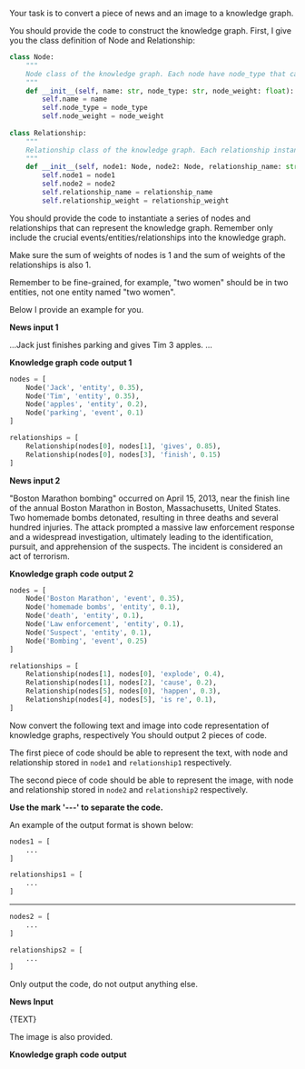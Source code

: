 Your task is to convert a piece of news and an image to a knowledge graph. 

You should provide the code to construct the knowledge graph. First, I give you the class definition of Node and Relationship:

```python
class Node:
    """
    Node class of the knowledge graph. Each node have node_type that can either be 'entity' or 'event'. Each node also have a name attribute to indicate the name of the entity or event. Node also have a float number node_weight from 0 to 1 that indicate the whether this node is important or not. The higher weight, the more importance.
    """
    def __init__(self, name: str, node_type: str, node_weight: float):
        self.name = name
        self.node_type = node_type
        self.node_weight = node_weight
        
class Relationship:
    """
    Relationship class of the knowledge graph. Each relationship instance represent a edge between two nodes. Each relationship also have a relationship_name attribute to indicate the what kind of relationship is between node1 and node2. Relationship also have a float number relationship_weight from 0 to 1 that indicate the whether this relationship is important or not. The higher weight, the more importance.
    """
    def __init__(self, node1: Node, node2: Node, relationship_name: str, relationship_weight: float):
        self.node1 = node1
        self.node2 = node2
        self.relationship_name = relationship_name
        self.relationship_weight = relationship_weight
```

You should provide the code to instantiate a series of nodes and relationships that can represent the knowledge graph. Remember only include the crucial events/entities/relationships into the knowledge graph.

Make sure the sum of weights of nodes is 1 and the sum of weights of the relationships is also 1.

Remember to be fine-grained, for example, "two women" should be in two entities, not one entity named "two women". 

Below I provide an example for you. 



**News input 1**

...Jack just finishes parking and gives Tim 3 apples. ...

**Knowledge graph code output 1**

```python
nodes = [
	Node('Jack', 'entity', 0.35),
    Node('Tim', 'entity', 0.35),
    Node('apples', 'entity', 0.2),
    Node('parking', 'event', 0.1)
]

relationships = [
    Relationship(nodes[0], nodes[1], 'gives', 0.85),
    Relationship(nodes[0], nodes[3], 'finish', 0.15)
]
```

**News input 2**

"Boston Marathon bombing" occurred on April 15, 2013, near the finish line of the annual Boston Marathon in Boston, Massachusetts, United States. Two homemade bombs detonated, resulting in three deaths and several hundred injuries. The attack prompted a massive law enforcement response and a widespread investigation, ultimately leading to the identification, pursuit, and apprehension of the suspects. The incident is considered an act of terrorism.

**Knowledge graph code output 2**

```python
nodes = [
	Node('Boston Marathon', 'event', 0.35),
    Node('homemade bombs', 'entity', 0.1),
    Node('death', 'entity', 0.1),
    Node('Law enforcement', 'entity', 0.1),
    Node('Suspect', 'entity', 0.1),
    Node('Bombing', 'event', 0.25)
]

relationships = [
    Relationship(nodes[1], nodes[0], 'explode', 0.4),
    Relationship(nodes[1], nodes[2], 'cause', 0.2),
    Relationship(nodes[5], nodes[0], 'happen', 0.3),
    Relationship(nodes[4], nodes[5], 'is re', 0.1),
]
```



Now convert the following text and image into code representation of knowledge graphs, respectively You should output 2 pieces of code.

The first piece of code should be able to represent the text, with node and relationship stored in `node1` and `relationship1` respectively.

The second piece of code should be able to represent the image, with node and relationship stored in `node2` and `relationship2` respectively.

**Use the mark '---' to separate the code.**

An example of the output format is shown below:

```python
nodes1 = [
    ...
]

relationships1 = [
    ...
]
```
---
```python
nodes2 = [
    ...
]

relationships2 = [
    ...
]
```
Only output the code, do not output anything else.

**News Input**

{TEXT}

The image is also provided. 

**Knowledge graph code output**
